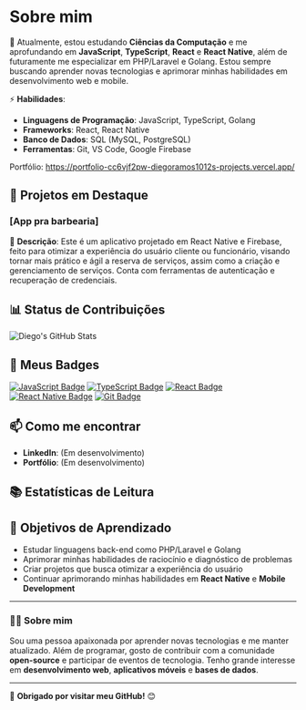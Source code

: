 # **Sobre mim** 

🔭 Atualmente, estou estudando **Ciências da Computação** e me aprofundando em **JavaScript**, **TypeScript**, **React** e **React Native**, além de futuramente me especializar em PHP/Laravel e Golang. Estou sempre buscando aprender novas tecnologias e aprimorar minhas habilidades em desenvolvimento web e mobile.

⚡ **Habilidades**:
- **Linguagens de Programação**: JavaScript, TypeScript, Golang
- **Frameworks**: React, React Native
- **Banco de Dados**: SQL (MySQL, PostgreSQL)
- **Ferramentas**: Git, VS Code, Google Firebase

Portfólio: https://portfolio-cc6vjf2pw-diegoramos1012s-projects.vercel.app/

## 🚀 Projetos em Destaque

### [App pra barbearia]
📝 **Descrição**: Este é um aplicativo projetado em React Native e Firebase, feito para otimizar a experiência do usuário cliente ou funcionário, visando tornar mais prático e ágil a reserva de serviços, assim como a criação e gerenciamento de serviços. Conta com ferramentas de autenticação e recuperação de credenciais.

## 📊 Status de Contribuições

![Diego's GitHub Stats](https://github-readme-stats.vercel.app/api?username=DiegoRamos1012&show_icons=true&hide_title=true&count_private=true&hide=prs&theme=radical)

## 💬 Meus Badges

[![JavaScript Badge](https://img.shields.io/badge/JavaScript-FFD700?style=flat-square&logo=javascript&logoColor=white)](https://www.javascript.com)
[![TypeScript Badge](https://img.shields.io/badge/TypeScript-007ACC?style=flat-square&logo=typescript&logoColor=white)](https://www.typescriptlang.org)
[![React Badge](https://img.shields.io/badge/React-61DAFB?style=flat-square&logo=react&logoColor=black)](https://reactjs.org)
[![React Native Badge](https://img.shields.io/badge/React%20Native-61DAFB?style=flat-square&logo=react&logoColor=black)](https://reactnative.dev)
[![Git Badge](https://img.shields.io/badge/Git-F05032?style=flat-square&logo=git&logoColor=white)](https://git-scm.com)

## 📫 Como me encontrar

- **LinkedIn**: (Em desenvolvimento)
- **Portfólio**: (Em desenvolvimento)

## 📚 Estatísticas de Leitura

## 🎯 Objetivos de Aprendizado

- Estudar linguagens back-end como PHP/Laravel e Golang
- Aprimorar minhas habilidades de raciocínio e diagnóstico de problemas
- Criar projetos que busca otimizar a experiência do usuário 
- Continuar aprimorando minhas habilidades em **React Native** e **Mobile Development**

---

### 👨‍💻 Sobre mim
Sou uma pessoa apaixonada por aprender novas tecnologias e me manter atualizado. Além de programar, gosto de contribuir com a comunidade **open-source** e participar de eventos de tecnologia. Tenho grande interesse em **desenvolvimento web**, **aplicativos móveis** e **bases de dados**.

---

🎉 **Obrigado por visitar meu GitHub!** 😊

